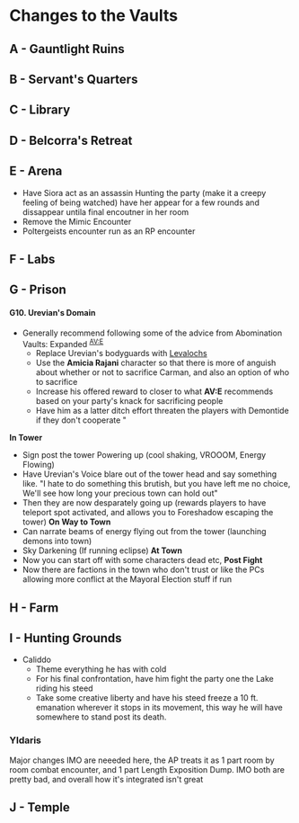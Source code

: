 # Changes to the Vaults
## A - Gauntlight Ruins
## B - Servant's Quarters
## C - Library
## D - Belcorra's Retreat
## E - Arena
- Have Siora act as an assassin Hunting the party (make it a creepy feeling of being watched) have her appear for a few rounds and dissappear untila  final encoutner in her room
- Remove the Mimic Encounter
- Poltergeists encounter run as an RP encounter
## F - Labs
## G - Prison
#### G10. Urevian's Domain
- Generally recommend following some of the advice from Abomination Vaults: Expanded <sup>[AV:E](https://www.drivethrurpg.com/en/product/418672/The-Abomination-Vaults-Expanded)</sup>
  - Replace Urevian's bodyguards with [Levalochs](https://2e.aonprd.com/Monsters.aspx?ID=1114)
  - Use the **Amicia Rajani** character so that there is more of anguish about whether or not to sacrifice Carman, and also an option of who to sacrifice
  - Increase his offered reward to closer to what **AV:E** recommends based on your party's knack for sacrificing people
  - Have him as a latter ditch effort threaten the players with Demontide if they don't cooperate "

**In Tower**
- Sign post the tower Powering up (cool shaking, VROOOM, Energy Flowing)
- Have Urevian's Voice blare out of the tower head and say something like. "I hate to do something this brutish, but you have left me no choice, We'll see how long your precious town can hold out"
- Then they are now desparately going up (rewards players to have teleport spot activated, and allows you to Foreshadow escaping the tower)
**On Way to Town**
-  Can narrate beams of energy flying out from the tower (launching demons into town)
- Sky Darkening (If running eclipse)
**At Town**
- Now you can start off with some characters dead etc,
**Post Fight**
- Now there are factions in the town who don't trust or like the PCs allowing more conflict at the Mayoral Election stuff if run
## H - Farm
## I - Hunting Grounds
- Caliddo
  - Theme everything he has with cold
  - For his final confrontation, have him fight the party one the Lake riding his steed
  - Take some creative liberty and have his steed freeze a 10 ft. emanation wherever it stops in its movement, this way he will have somewhere to stand post its death.
### Yldaris
Major changes IMO are neeeded here, the AP treats it as 1 part room by room combat encounter, and 1 part Length Exposition Dump. IMO both are pretty bad, and overall how it's integrated isn't great 
## J - Temple
